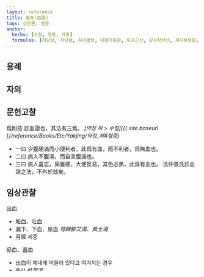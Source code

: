```yaml
---
layout: reference
title: 혈증(血證)
tags: 상한론, 병증
anchor:
  herbs: [수질, 맹충, 자충]
  formulas: [저당탕, 저당환, 하어혈탕, 대황자충환, 토과근산, 당귀작약산, 계지복령환, 도인승기탕, 대황목단피탕]
---
```



## 용례



## 자의




## 문헌고찰

爲則按 診血證也，其法有三焉。  _[약징 하 > 수질]({{ site.baseurl }}/reference/Books/Etc/Yakjing/약징_하#혈증)_
* 一曰 少腹硬滿而小便利者，此爲有血，而不利者，爲無血也。
* 二曰 病人不腹滿，而自言腹滿也。
* 三曰 病人喜忘，屎雖硬，大便反易，其色必黑，此爲有血也。
法仲景氏診血證之法，不外於玆矣。


## 임상관찰

出血
* 衄血、吐血
* 漏下、下血、尿血 _芎歸膠艾湯、黃土湯_
* 月經 제증

瘀血、蓄血
* 出血이 체내에 머물러 있다고 여겨지는 경우
* 증상 _抵當湯_
  - ⓐ소복이 단단하고 차 있는데, 소변에 문제가 없는 경우 _少腹硬滿. 而小便利_
  - ⓑ복만이 관찰되지 않은데, 환자가 무언가 차 있다고 호소하는 경우 _病人不腹滿, 而自言腹滿_
  - ⓒ정신적인 문제와 대변색 이상 _病人喜忘, 屎雖硬, 大便反易, 其色必黑_

기타
* 신경증
  - 煩熱、煩躁 _三物黃芩湯_
  - 狂證、喜忘 _도인승기탕、抵當湯、防己地黃湯_
* 어두운 피부、피부병（身甲錯） _大黃蟅蟲丸_
* 기타（舌下靑筋、멍이 잘 든다）

黑瘦人
* 피부가 어두운 경향

## 관련 본초 및 처방

작약제
* 토과근산
* 계지복령환
* 당귀작약산

대황제
* 저당탕、저당환
* 하어혈탕
* 대황자충환
* 도인승기탕
* 대황목단피탕

어혈 계통 ☞ 대황、도인
* 하어혈탕 _＋자충_ ☞ 무월경、희발월경 경향
* 저당탕 _＋수질、맹충_ ☞ 제반 생리불순 경향

출혈 계통
* 궁귀교애탕
* 저령탕

{% include template_reference_symptoms_anchor.md %}
